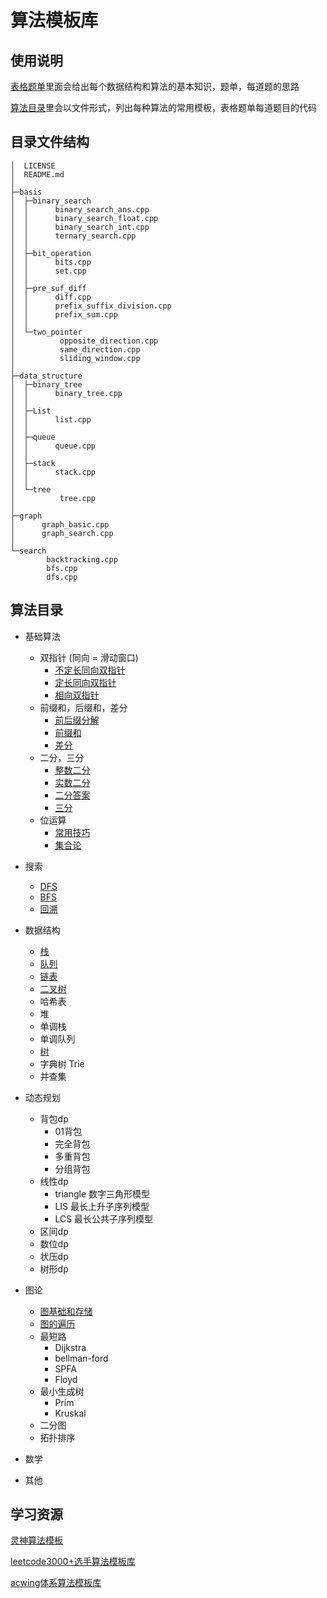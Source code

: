 # 算法模板库

## 使用说明

[表格题单](https://docs.google.com/spreadsheets/d/1-8uiWZgGRc4NgLgGnXCCuTpaJyqXYh5K7YWHCNxqJkg/edit#gid=635571784)里面会给出每个数据结构和算法的基本知识，题单，每道题的思路

[算法目录](#算法目录)里会以文件形式，列出每种算法的常用模板，表格题单每道题目的代码

## 目录文件结构
```
│  LICENSE
│  README.md
│  
├─basis
│  ├─binary_search
│  │      binary_search_ans.cpp
│  │      binary_search_float.cpp
│  │      binary_search_int.cpp
│  │      ternary_search.cpp
│  │      
│  ├─bit_operation
│  │      bits.cpp
│  │      set.cpp
│  │      
│  ├─pre_suf_diff
│  │      diff.cpp
│  │      prefix_suffix_division.cpp
│  │      prefix_sum.cpp
│  │      
│  └─two_pointer
│          opposite_direction.cpp
│          same_direction.cpp
│          sliding_window.cpp
│          
├─data_structure
│  ├─binary_tree
│  │      binary_tree.cpp
│  │      
│  ├─List
│  │      list.cpp
│  │      
│  ├─queue
│  │      queue.cpp
│  │      
│  ├─stack
│  │      stack.cpp
│  │      
│  └─tree
│          tree.cpp
│          
├─graph
│      graph_basic.cpp
│      graph_search.cpp
│      
└─search
        backtracking.cpp
        bfs.cpp
        dfs.cpp
```

## 算法目录

- 基础算法
    - 双指针 (同向 = 滑动窗口)
        - [不定长同向双指针](./basis/two_pointer/same_direction.cpp)
        - [定长同向双指针](./basis/two_pointer/sliding_window.cpp)
        - [相向双指针](./basis/two_pointer/opposite_direction.cpp)
    - 前缀和，后缀和，差分
        - [前后缀分解](./basis/pre_suf_diff/prefix_suffix_division.cpp)
        - [前缀和](./basis/pre_suf_diff/prefix_sum.cpp)
        - [差分](./basis/pre_suf_diff/diff.cpp)
    - 二分，三分
        - [整数二分](./basis/binary_search/binary_search_int.cpp)
        - [实数二分](./basis/binary_search/binary_search_float.cpp)
        - [二分答案](./basis/binary_search/binary_search_ans.cpp)
        - [三分](./basis/binary_search/ternary_search.cpp)
    - 位运算
        - [常用技巧](./basis/bit_operation/bits.cpp)
        - [集合论](./basis/bit_operation/set.cpp)
- 搜索
    - [DFS](./search/dfs.cpp)
    - [BFS](./search/bfs.cpp)
    - [回溯](./search/backtracking.cpp)

- 数据结构
    - [栈](./data_structure/stack/stack.cpp)
    - [队列](./data_structure/queue/queue.cpp)
    - [链表](./data_structure/List/list.cpp)
    - [二叉树](./data_structure/binary_tree/binary_tree.cpp)
    - 哈希表
    - 堆
    - 单调栈 
    - 单调队列
    - [树](./data_structure/tree/tree.cpp)
    - 字典树 Trie
    - 并查集

- 动态规划
    - 背包dp
        - 01背包
        - 完全背包
        - 多重背包
        - 分组背包
    - 线性dp
        - triangle 数字三角形模型
        - LIS 最长上升子序列模型
        - LCS 最长公共子序列模型
    - 区间dp
    - 数位dp
    - 状压dp
    - 树形dp
- 图论
    - [图基础和存储](./graph/graph_basic.cpp)
    - [图的遍历](./graph/graph_search.cpp)
    - 最短路
        - Dijkstra
        - bellman-ford
        - SPFA
        - Floyd
    - 最小生成树
        - Prim
        - Kruskal
    - 二分图
    - 拓扑排序
- 数学
- 其他

## 学习资源
[灵神算法模板](https://github.com/EndlessCheng/codeforces-go/tree/master)

[leetcode3000+选手算法模板库](https://github.com/liupengsay/PyIsTheBestLang)

[acwing体系算法模板库](https://github.com/upupming/algorithm/tree/master)


